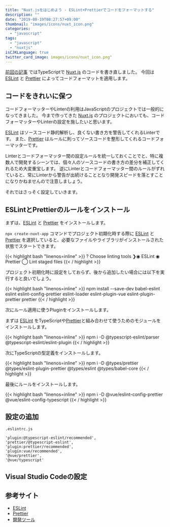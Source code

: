 ```yaml
---
title: "Nuxt.jsをはじめよう - ESLint+Prettierでコードをフォーマットする"
description: ""
date: "2019-08-19T08:27:57+09:00"
thumbnail: "images/icons/nuxt_icon.png"
categories:
  - "javascript"
tags:
  - "javascript"
  - "nuxtjs"
isCJKLanguage: true
twitter_card_image: images/icons/nuxt_icon.png"
---
```


[前回の記事](/post/javascript/write-nuxt-with-typescript/) ではTypeScriptで [Nuxt.js](https://ja.nuxtjs.org/) のコードを書き直しました。
今回は [ESLint](https://eslint.org/) と [Prettier](https://prettier.io/) によってコードフォーマットを適用します。

<!--adsense-->

## コードをきれいに保つ

コードフォーマッターやLinterの利用はJavaScriptのプロジェクトでは一般的になってきました。
今まで作ってきた [Nuxt.js](https://ja.nuxtjs.org/) のプロジェクトにおいても、コードフォーマッターやLinterの設定を施したいと思います。

[ESLint](https://eslint.org/) はソースコード静的解析し、良くない書き方を警告してくれるLinterです。
また、[Prettier](https://prettier.io/) はルールに則ってソースコードを整形してくれるコードフォーマッターです。

Linterとコードフォーマッター間の設定ルールを統一しておくことでと、特に複数人で開発するシーンでは、個々人のソースコードの書き方の差分を補正してくれるため大変重宝します。
逆にLinterとコードフォーマッター間のルールがずれていると、常にLinterから警告が出続けることとなり開発スピードを落とすことになりかねませんので注意しましょう。

それではさっそく設定していきます。

## ESLintとPrettierのルールをインストール

まずは、[ESLint](https://eslint.org/) と [Prettier](https://prettier.io/) をインストールします。

`npx create-nuxt-app` コマンドでプロジェクト初期化時する際に [ESLint](https://eslint.org/) と [Prettier](https://prettier.io/) を選択していると、必要なファイルやライブラリがインストールされた状態でスタートできます。

{{< highlight bash "linenos=inline" >}}
? Choose linting tools
❯◉ ESLint
 ◉ Prettier
 ◯ Lint staged files
{{< / highlight >}}

プロジェクト初期化時に設定をしておらず、後から追加したい場合には以下を実行すると良いでしょう。

{{< highlight bash "linenos=inline" >}}
npm install --save-dev babel-eslint eslint eslint-config-prettier eslint-loader eslint-plugin-vue eslint-plugin-prettier prettier
{{< / highlight >}}

次にルール適用に使うPluginをインストールします。


まずは [ESLint](https://eslint.org/) をTypeScriptや[Prettier](https://prettier.io/)と組み合わせて使うためのモジュールをインストールします。

{{< highlight bash "linenos=inline" >}}
npm i -D @typescript-eslint/parser @typescript-eslint/eslint-plugin
{{< / highlight >}}

次にTypeScriptの型定義をインストールします。

{{< highlight bash "linenos=inline" >}}
npm i -D @types/prettier @types/eslint-plugin-prettier @types/eslint @types/babel-core
{{< / highlight >}}

最後にルールをインストールします。

{{< highlight bash "linenos=inline" >}}
npm i -D @vue/eslint-config-prettier @vue/eslint-config-typescript
{{< / highlight >}}

## 設定の追加

`.eslintrc.js`

    'plugin:@typescript-eslint/recommended',
    'prettier/@typescript-eslint',
    'plugin:prettier/recommended',
    'plugin:vue/recommended',
    '@vue/prettier',
    '@vue/typescript'


## Visual Studio Codeの設定


## 参考サイト

* [ESLint](https://eslint.org/)
* [Prettier](https://prettier.io/)
* [開発ツール](https://ja.nuxtjs.org/guide/development-tools/)
